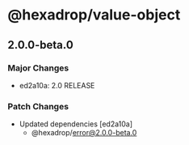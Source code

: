 # @hexadrop/value-object

## 2.0.0-beta.0

### Major Changes

- ed2a10a: 2.0 RELEASE

### Patch Changes

- Updated dependencies [ed2a10a]
  - @hexadrop/error@2.0.0-beta.0
